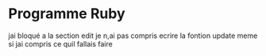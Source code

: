# Programme Ruby
jai bloqué a la section edit je n,ai pas compris ecrire la fontion update meme si jai compris ce quil fallais faire 
